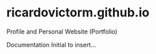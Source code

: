 # ricardovictorm.github.io
Profile and Personal Website (Portfolio)

Documentation Initial to insert...
